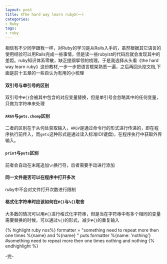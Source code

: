 ```yaml
---
layout: post
title: 《The hard way learn ruby》(一)
categories:
- Ruby
tags:
- ruby
---
```


相信有不少同学跟我一样，对Ruby的学习是从Rails入手的，虽然根据其它语言的使用经验可以用Rails完成一些事情，但是读一些rubyist的代码后就会发现其中的差距。ruby知识体系零散，缺乏提纲挈领的梳理。于是我选择从头看《the hard way learn ruby》这份教材,一步一步把语言框架熟悉一遍，之后再回头挖文档,下面是前十五章的一些自认为有用的小梳理

#### 双引号与单引号的区别
双引号中`#{}`会被其中包含的对应变量替换，但是单引号会忽略其中的任何变量，只做为字符串来处理

#### `ARGV`与`gets.chomp`区别
二者的区别在于从何处获取输入，`ARGV`是通过命令行的形式进行传递的，即在程序执行前传入，而`gets`这种形式是通过读入标准IO(键盘)，在程序执行中获取外界输入。

#### `print`与`puts`区别
前者会自动在末尾追加`\n`换行符，后者需要手动进行添加

#### 同一文件是否可以在程序中打开多次
ruby中不会对文件打开次数进行限制

#### 格式化字符串时应该如何在`#{}`与`%{}`取舍
大多数的情况可以用`#{}`进行格式化字符串，但是当在字符串中有多个相同的变量需要替换的时候，可以通过`%{}`的形式，减少`#{}`的重复输入

{% highlight ruby nos%}
formatter = "something need to repeat more then one times %{name} and %{name} "
puts formatter %{name: 'nothing'}
#something need to repeat more then one times nothing and nothing
{% endhighlight %}


-完-
